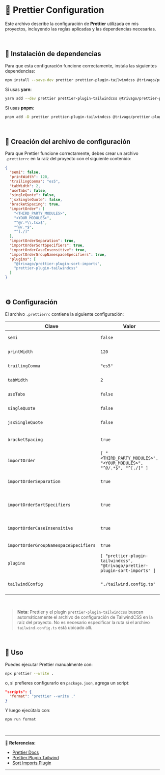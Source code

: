 # 🎨 Prettier Configuration

Este archivo describe la configuración de **Prettier** utilizada en mis proyectos, incluyendo las reglas aplicadas y las dependencias necesarias.

<br>

## 📌 Instalación de dependencias

Para que esta configuración funcione correctamente, instala las siguientes dependencias:

```sh
npm install --save-dev prettier prettier-plugin-tailwindcss @trivago/prettier-plugin-sort-imports
```

Si usas **yarn**:

```sh
yarn add --dev prettier prettier-plugin-tailwindcss @trivago/prettier-plugin-sort-imports
```

Si usas **pnpm**:

```sh
pnpm add -D prettier prettier-plugin-tailwindcss @trivago/prettier-plugin-sort-imports
```

<br>

## 📂 Creación del archivo de configuración

Para que Prettier funcione correctamente, debes crear un archivo `.prettierrc` en la raíz del proyecto con el siguiente contenido:

```json
{
  "semi": false,
  "printWidth": 120,
  "trailingComma": "es5",
  "tabWidth": 2,
  "useTabs": false,
  "singleQuote": false,
  "jsxSingleQuote": false,
  "bracketSpacing": true,
  "importOrder": [
    "<THIRD_PARTY_MODULES>",
    "<YOUR_MODULES>",
    "^@/.*\\.tsx$",
    "^@/.*$",
    "^[./]"
  ],
  "importOrderSeparation": true,
  "importOrderSortSpecifiers": true,
  "importOrderCaseInsensitive": true,
  "importOrderGroupNamespaceSpecifiers": true,
  "plugins": [
    "@trivago/prettier-plugin-sort-imports",
    "prettier-plugin-tailwindcss"
  ]
}
```

<br>

## ⚙️ Configuración

El archivo `.prettierrc` contiene la siguiente configuración:

| Clave                                 | Valor                                                                        | Descripción                                              |
| ------------------------------------- | ---------------------------------------------------------------------------- | -------------------------------------------------------- |
| `semi`                                | `false`                                                                      | No usa punto y coma al final de las líneas.              |
| `printWidth`                          | `120`                                                                        | Máximo ancho de línea antes de hacer un salto.           |
| `trailingComma`                       | `"es5"`                                                                      | Agrega comas finales en ES5+.                            |
| `tabWidth`                            | `2`                                                                          | Usa 2 espacios en lugar de tabs.                         |
| `useTabs`                             | `false`                                                                      | Usa espacios en lugar de tabs.                           |
| `singleQuote`                         | `false`                                                                      | Usa comillas dobles en lugar de simples.                 |
| `jsxSingleQuote`                      | `false`                                                                      | Usa comillas dobles en JSX.                              |
| `bracketSpacing`                      | `true`                                                                       | Agrega espacio dentro de los corchetes `{ foo: "bar" }`. |
| `importOrder`                         | `[ "<THIRD_PARTY_MODULES>", "<YOUR_MODULES>", "^@/.*$", "^[./]" ]`           | Ordena imports en grupos.                                |
| `importOrderSeparation`               | `true`                                                                       | Agrega una línea en blanco entre grupos de imports.      |
| `importOrderSortSpecifiers`           | `true`                                                                       | Ordena automáticamente los imports dentro de cada grupo. |
| `importOrderCaseInsensitive`          | `true`                                                                       | Ignora mayúsculas/minúsculas al ordenar imports.         |
| `importOrderGroupNamespaceSpecifiers` | `true`                                                                       | Agrupa imports con nombres similares.                    |
| `plugins`                             | `[ "prettier-plugin-tailwindcss", "@trivago/prettier-plugin-sort-imports" ]` | Plugins adicionales para orden automático.               |
| `tailwindConfig`                      | `"./tailwind.config.ts"`                                                     | Usa un archivo de configuración de TailwindCSS.          |

<br>

> **Nota**: Prettier y el plugin `prettier-plugin-tailwindcss` buscan automáticamente el archivo de configuración de TailwindCSS en la raíz del proyecto. No es necesario especificar la ruta si el archivo `tailwind.config.ts` está ubicado allí.

<br>

## 🚀 Uso

Puedes ejecutar Prettier manualmente con:

```sh
npx prettier --write .
```

o, si prefieres configurarlo en `package.json`, agrega un script:

```json
"scripts": {
  "format": "prettier --write ."
}
```

Y luego ejecútalo con:

```sh
npm run format
```

<br>

---

📌 **Referencias**:

- [Prettier Docs](https://prettier.io/docs/en/index.html)
- [Prettier Plugin Tailwind](https://github.com/tailwindlabs/prettier-plugin-tailwindcss)
- [Sort Imports Plugin](https://github.com/trivago/prettier-plugin-sort-imports)

---
